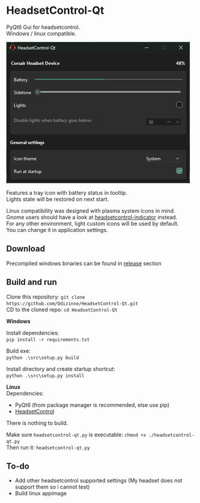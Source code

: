 # HeadsetControl-Qt
PyQt6 Gui for headsetcontrol.<br/>
Windows / linux compatible.

![image](assets/screenshot.png)

Features a tray icon with battery status in tooltip.<br/>
Lights state will be restored on next start.

Linux compatibility was designed with plasma system icons in mind.  
Gnome users should have a look at [headsetcontrol-indicator](https://github.com/Odizinne/headsetcontrol-indicator) instead.  
For any other environment, light custom icons will be used by default.  
You can change it in application settings.

## Download
Precompiled windows binaries can be found in [release](https://odizinne.net/Odizinne/HeadsetControl-Qt/releases/latest) section

## Build and run

Clone this repository: `git clone https://github.com/Odizinne/HeadsetControl-Qt.git`  
CD to the cloned repo: `cd HeadsetControl-Qt`

**Windows**  

Install dependencies:  
`pip install -r requirements.txt`

Build exe:  
`python .\src\setup.py build`

Install directory and create startup shortcut:  
`python .\src\setup.py install`

**Linux**  
Dependencies:
- PyQt6 (from package manager is recommended, else use pip)
- [HeadsetControl](https://github.com/Sapd/HeadsetControl)

There is nothing to build.

Make sure `headsetcontrol-qt.py` is executable: `chmod +x ./headsetcontrol-qt.py`  
Then run it: `headsetcontrol-qt.py`

## To-do
- Add other headsetcontrol supported settings (My headset does not support them so i cannot test)
- Build linux appimage
